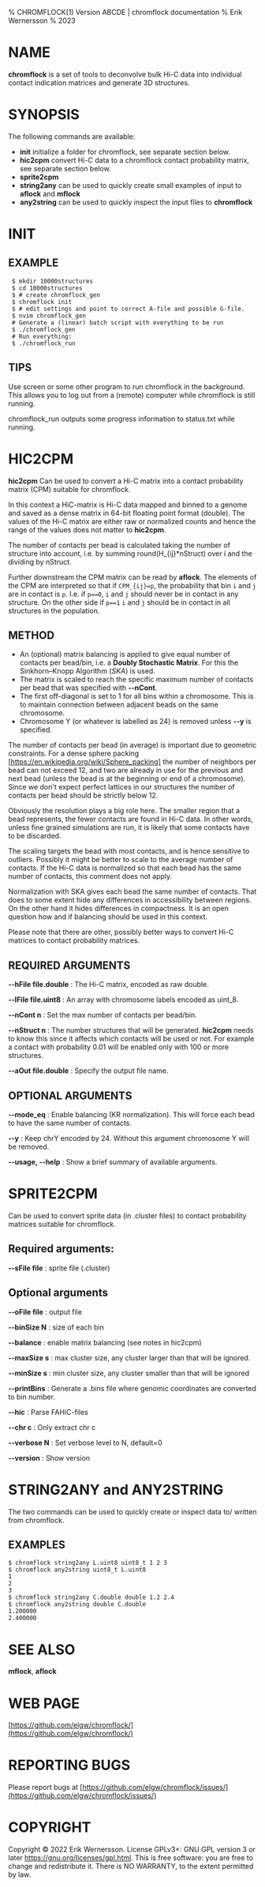 % CHROMFLOCK(1) Version ABCDE | chromflock documentation
% Erik Wernersson
% 2023

# NAME
**chromflock** is a set of tools to deconvolve bulk Hi-C data into
individual contact indication matrices and generate 3D structures.

# SYNOPSIS
The following commands are available:

- **init** initialize a folder for chromflock, see separate section below.
- **hic2cpm** convert Hi-C data to a chromflock contact probability
  matrix, see separate section below.
- **sprite2cpm**
- **string2any** can be used to quickly create small examples of input
  to **aflock** and **mflock**
- **any2string** can be used to quickly inspect the input files to **chromflock**


# INIT

## EXAMPLE

``` shell
 $ mkdir 10000structures
 $ cd 10000structures
 $ # create chromflock_gen
 $ chromflock init
 $ # edit settings and point to correct A-file and possible G-file.
 $ nvim chromflock_gen
 # Generate a (linear) batch script with everything to be run
 $ ./chromflock_gen
 # Run everything:
 $ ./chromflock_run
```

## TIPS
Use screen or some other program to run chromflock in the background.
This allows you to log out from a (remote) computer while chromflock
is still running.

chromflock_run outputs some progress information to status.txt while
running.

# HIC2CPM
**hic2cpm** Can be used to convert a Hi-C matrix into a contact
probability matrix (CPM) suitable for chromflock.

In this context a HiC-matrix is Hi-C data mapped and binned to a
genome and saved as a dense matrix in 64-bit floating point format
(double). The values of the Hi-C matrix are either raw or normalized
counts and hence the range of the values does not matter to
**hic2cpm**.

The number of contacts per bead is calculated taking the number of
structure into account, i.e. by summing round(H_{ij}*nStruct) over i
and the dividing by nStruct.


Further downstream the CPM matrix can be read by **aflock**. The
elements of the CPM are interpreted so that if `CPM_{ij}=p`, the
probability that bin `i` and `j` are in contact is `p`. I.e. if
`p==0`, `i` and `j` should never be in contact in any structure. On
the other side if `p==1` `i` and `j` should be in contact in all
structures in the population.

## METHOD
 - An (optional) matrix balancing is applied to give equal number of
   contacts per bead/bin, i.e. a **Doubly Stochastic Matrix**. For
   this the Sinkhorn–Knopp Algorithm (_SKA_) is used.
 - The matrix is scaled to reach the specific maximum number of
  contacts per bead that was specified with **--nCont**.
 - The first off-diagonal is set to 1 for all bins within a
   chromosome. This is to maintain connection between adjacent beads
   on the same chromosome.
 - Chromosome Y (or whatever is labelled as 24) is removed unless
   **--y** is specified.

The number of contacts per bead (in average) is important due to
geometric constraints. For a dense sphere packing
[https://en.wikipedia.org/wiki/Sphere_packing] the number of neighbors
per bead can not exceed 12, and two are already in use for the
previous and next bead (unless the bead is at the beginning or end of
a chromosome). Since we don't expect perfect lattices in our
structures the number of contacts per bead should be strictly below 12.

Obviously the resolution plays a big role here. The smaller region
that a bead represents, the fewer contacts are found in Hi-C data. In
other words, unless fine grained simulations are run, it is likely
that some contacts have to be discarded.

The scaling targets the bead with most contacts, and is hence
sensitive to outliers. Possibly it might be better to scale to the
average number of contacts. If the Hi-C data is normalized so that
each bead has the same number of contacts, this comment does not apply.

Normalization with SKA gives each bead the same number of
contacts. That does to some extent hide any differences in
accessibility between regions. On the other hand it hides differences
in compactness. It is an open question how and if balancing should be
used in this context.

Please note that there are other, possibly better ways to convert Hi-C
matrices to contact probability matrices.

## REQUIRED ARGUMENTS
**\--hFile file.double**
: The Hi-C matrix, encoded as raw double.

**\--lFile file.uint8**
: An array with chromosome labels encoded as uint_8.

**\--nCont n**
: Set the max number of contacts per bead/bin.

**\--nStruct n**
: The number structures that will be generated. **hic2cpm** needs to
  know this since it affects which contacts will be used or not. For
  example a contact with probability 0.01 will be enabled only with
  100 or more structures.

**\--aOut file.double**
: Specify the output file name.


## OPTIONAL ARGUMENTS
**\--mode_eq**
: Enable balancing (KR normalization). This will force each bead to
  have the same number of contacts.

**\--y**
: Keep chrY encoded by 24. Without this argument chromosome Y will be removed.

**\--usage, \--help**
: Show a brief summary of available arguments.

# SPRITE2CPM
Can be used to convert sprite data (in .cluster files) to contact
probability matrices suitable for chromflock.

## Required arguments:
**\--sFile file**
: sprite file (.cluster)

## Optional arguments
**\--oFile file**
: output file

**\--binSize N**
: size of each bin

**\--balance**
: enable matrix balancing (see notes in hic2cpm)

**\--maxSize s**
: max cluster size, any cluster larger than that will be ignored.

**\--minSize s**
: min cluster size, any cluster smaller than that will be ignored

**\--printBins**
: Generate a .bins file where genomic coordinates are converted to bin number.

**\--hic**
: Parse FAHiC-files

**\--chr c**
: Only extract chr c

**\--verbose N**
: Set verbose level to N, default=0

**\--version**
: Show version

# STRING2ANY and ANY2STRING
The two commands can be used to quickly create or inspect data to/
written from chromflock.

## EXAMPLES

``` shell
$ chromflock string2any L.uint8 uint8_t 1 2 3
$ chromflock any2string uint8_t L.uint8
1
2
3
$ chromflock string2any C.double double 1.2 2.4
$ chromflock any2string double C.double
1.200000
2.400000
```


# SEE ALSO
**mflock**, **aflock**

# WEB PAGE
[https://github.com/elgw/chromflock/](https://github.com/elgw/chromflock/)

# REPORTING BUGS
Please report bugs at
[https://github.com/elgw/chromflock/issues/](https://github.com/elgw/chromflock/issues/)

# COPYRIGHT
Copyright © 2022 Erik Wernersson.  License GPLv3+: GNU GPL version 3
or later <https://gnu.org/licenses/gpl.html>.  This is free software:
you are free to change and redistribute it.  There is NO WARRANTY, to
the extent permitted by law.
